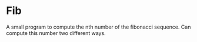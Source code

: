 # Fib
A small program to compute the nth number of the fibonacci sequence. Can compute this number two different ways.

